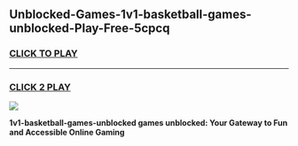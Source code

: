 
## Unblocked-Games-1v1-basketball-games-unblocked-Play-Free-5cpcq
<h3>
<a href="https://premium76.site?title=1v1-basketball-games-unblocked&ref=10A">CLICK TO PLAY</a></h3>
<hr>

<h3>
<a href="https://premium76.site?title=1v1-basketball-games-unblocked&ref=10A">CLICK 2 PLAY</a>
  
</h3>

<a href="https://premium76.site?title=1v1-basketball-games-unblocked&ref=10A"><img src="https://clearcache.store/games.png"></a>


**1v1-basketball-games-unblocked games unblocked: Your Gateway to Fun and Accessible Online Gaming**

